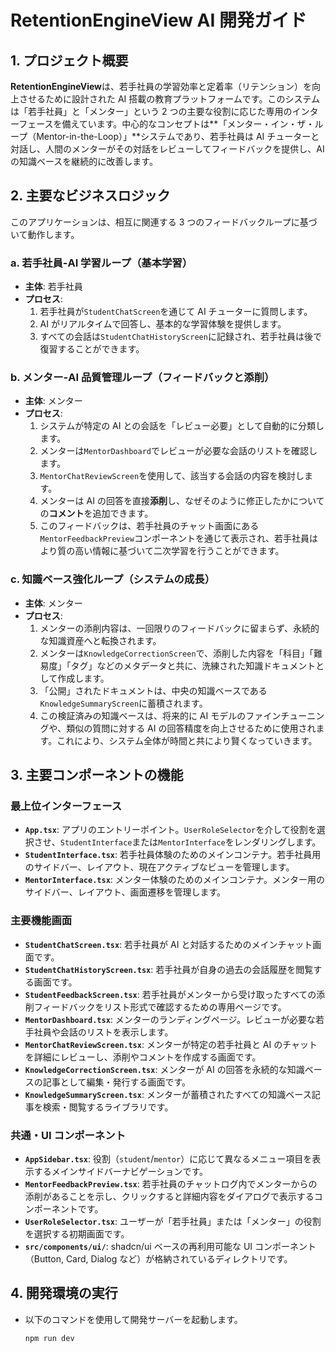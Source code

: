 # RetentionEngineView AI 開発ガイド

## 1. プロジェクト概要

**RetentionEngineView**は、若手社員の学習効率と定着率（リテンション）を向上させるために設計された AI 搭載の教育プラットフォームです。このシステムは「若手社員」と「メンター」という 2 つの主要な役割に応じた専用のインターフェースを備えています。中心的なコンセプトは**「メンター・イン・ザ・ループ（Mentor-in-the-Loop）」**システムであり、若手社員は AI チューターと対話し、人間のメンターがその対話をレビューしてフィードバックを提供し、AI の知識ベースを継続的に改善します。

## 2. 主要なビジネスロジック

このアプリケーションは、相互に関連する 3 つのフィードバックループに基づいて動作します。

### a. 若手社員-AI 学習ループ（基本学習）

- **主体**: 若手社員
- **プロセス**:
  1. 若手社員が`StudentChatScreen`を通じて AI チューターに質問します。
  2. AI がリアルタイムで回答し、基本的な学習体験を提供します。
  3. すべての会話は`StudentChatHistoryScreen`に記録され、若手社員は後で復習することができます。

### b. メンター-AI 品質管理ループ（フィードバックと添削）

- **主体**: メンター
- **プロセス**:
  1. システムが特定の AI との会話を「レビュー必要」として自動的に分類します。
  2. メンターは`MentorDashboard`でレビューが必要な会話のリストを確認します。
  3. `MentorChatReviewScreen`を使用して、該当する会話の内容を検討します。
  4. メンターは AI の回答を直接**添削**し、なぜそのように修正したかについての**コメント**を追加できます。
  5. このフィードバックは、若手社員のチャット画面にある`MentorFeedbackPreview`コンポーネントを通じて表示され、若手社員はより質の高い情報に基づいて二次学習を行うことができます。

### c. 知識ベース強化ループ（システムの成長）

- **主体**: メンター
- **プロセス**:
  1. メンターの添削内容は、一回限りのフィードバックに留まらず、永続的な知識資産へと転換されます。
  2. メンターは`KnowledgeCorrectionScreen`で、添削した内容を「科目」「難易度」「タグ」などのメタデータと共に、洗練された知識ドキュメントとして作成します。
  3. 「公開」されたドキュメントは、中央の知識ベースである`KnowledgeSummaryScreen`に蓄積されます。
  4. この検証済みの知識ベースは、将来的に AI モデルのファインチューニングや、類似の質問に対する AI の回答精度を向上させるために使用されます。これにより、システム全体が時間と共により賢くなっていきます。

## 3. 主要コンポーネントの機能

### 最上位インターフェース

- **`App.tsx`**: アプリのエントリーポイント。`UserRoleSelector`を介して役割を選択させ、`StudentInterface`または`MentorInterface`をレンダリングします。
- **`StudentInterface.tsx`**: 若手社員体験のためのメインコンテナ。若手社員用のサイドバー、レイアウト、現在アクティブなビューを管理します。
- **`MentorInterface.tsx`**: メンター体験のためのメインコンテナ。メンター用のサイドバー、レイアウト、画面遷移を管理します。

### 主要機能画面

- **`StudentChatScreen.tsx`**: 若手社員が AI と対話するためのメインチャット画面です。
- **`StudentChatHistoryScreen.tsx`**: 若手社員が自身の過去の会話履歴を閲覧する画面です。
- **`StudentFeedbackScreen.tsx`**: 若手社員がメンターから受け取ったすべての添削フィードバックをリスト形式で確認するための専用ページです。
- **`MentorDashboard.tsx`**: メンターのランディングページ。レビューが必要な若手社員や会話のリストを表示します。
- **`MentorChatReviewScreen.tsx`**: メンターが特定の若手社員と AI のチャットを詳細にレビューし、添削やコメントを作成する画面です。
- **`KnowledgeCorrectionScreen.tsx`**: メンターが AI の回答を永続的な知識ベースの記事として編集・発行する画面です。
- **`KnowledgeSummaryScreen.tsx`**: メンターが蓄積されたすべての知識ベース記事を検索・閲覧するライブラリです。

### 共通・UI コンポーネント

- **`AppSidebar.tsx`**: 役割（`student`/`mentor`）に応じて異なるメニュー項目を表示するメインサイドバーナビゲーションです。
- **`MentorFeedbackPreview.tsx`**: 若手社員のチャットログ内でメンターからの添削があることを示し、クリックすると詳細内容をダイアログで表示するコンポーネントです。
- **`UserRoleSelector.tsx`**: ユーザーが「若手社員」または「メンター」の役割を選択する初期画面です。
- **`src/components/ui/`**: shadcn/ui ベースの再利用可能な UI コンポーネント（Button, Card, Dialog など）が格納されているディレクトリです。

## 4. 開発環境の実行

- 以下のコマンドを使用して開発サーバーを起動します。
  ```bash
  npm run dev
  ```

